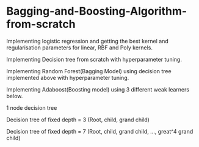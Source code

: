 # Bagging-and-Boosting-Algorithm-from-scratch
Implementing logistic regression and getting the best kernel and regularisation parameters for linear, RBF and Poly kernels. 

Implementing Decision tree from scratch with hyperparameter tuning. 

Implementing Random Forest(Bagging Model) using decision tree implemented above with hyperparameter tuning. 

Implementing Adaboost(Boosting model) using 3 different weak learners below. 

1 node decision tree 

Decision tree of fixed depth = 3 (Root, child, grand child) 

Decision tree of fixed depth = 7 (Root, child, grand child, ..., great^4 grand child)
